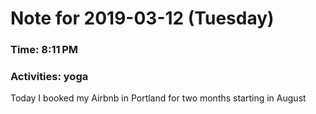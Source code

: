 # Note for 2019-03-12 (Tuesday)
### Time: 8:11 PM
### Activities: yoga

Today I booked my Airbnb in Portland for two months starting in August
